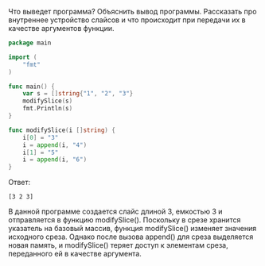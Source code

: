 Что выведет программа? Объяснить вывод программы. Рассказать про внутреннее устройство слайсов и что происходит при передачи их в качестве аргументов функции.

```go
package main

import (
	"fmt"
)

func main() {
	var s = []string{"1", "2", "3"}
	modifySlice(s)
	fmt.Println(s)
}

func modifySlice(i []string) {
	i[0] = "3"
	i = append(i, "4")
	i[1] = "5"
	i = append(i, "6")
}
```

Ответ:
```
[3 2 3]
```

В данной программе создается слайс длиной 3, емкостью 3
и отправляется в функцию modifySlice(). 
Поскольку в срезе хранится указатель на базовый массив,
функция modifySlice() изменяет значения исходного среза. 
Однако после вызова append() для среза выделяется новая память, 
и modifySlice() теряет доступ к элементам среза, переданного ей в качестве аргумента.
